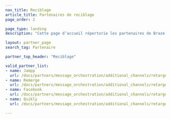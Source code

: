 ```yaml
---
nav_title: Reciblage
article_title: Partenaires de reciblage
page_order: 2

page_type: landing
description: "Cette page d’accueil répertorie les partenaires de Braze (Alloys) qui vous permettent de recibler les messages en fonction des connaissances de ces partenaires."

layout: partner_page
search_tag: Partenaire

partner_top_header: "Reciblage"

valid_partner_list:
- name: Jampp
  url: /docs/partners/message_orchestration/additional_channels/retargeting/jampp/
- name: Remerge
  url: /docs/partners/message_orchestration/additional_channels/retargeting/remerge/
- name: Facebook
  url: /docs/partners/message_orchestration/additional_channels/retargeting/facebook/
- name: Quikly
  url: /docs/partners/message_orchestration/additional_channels/retargeting/quikly/

---
```

